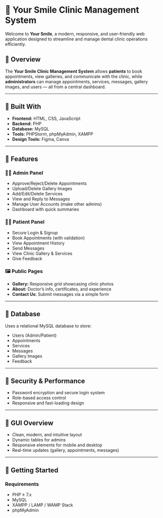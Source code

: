# 🦷 Your Smile Clinic Management System

Welcome to **Your Smile**, a modern, responsive, and user-friendly web application designed to streamline and manage dental clinic operations efficiently.

## 📄 Overview

The **Your Smile Clinic Management System** allows **patients** to book appointments, view galleries, and communicate with the clinic, while **administrators** can manage appointments, services, messages, gallery images, and users — all from a central dashboard.

---

## 🔧 Built With

- **Frontend:** HTML, CSS, JavaScript  
- **Backend:** PHP  
- **Database:** MySQL  
- **Tools:** PHPStorm, phpMyAdmin, XAMPP  
- **Design Tools:** Figma, Canva

---

## 📌 Features

### 👨‍⚕️ Admin Panel
- Approve/Reject/Delete Appointments
- Upload/Delete Gallery Images
- Add/Edit/Delete Services
- View and Reply to Messages
- Manage User Accounts (make other admins)
- Dashboard with quick summaries

### 🧑‍💻 Patient Panel
- Secure Login & Signup
- Book Appointments (with validation)
- View Appointment History
- Send Messages
- View Clinic Gallery & Services
- Give Feedback

### 🖼️ Public Pages
- **Gallery:** Responsive grid showcasing clinic photos
- **About:** Doctor’s info, certificates, and experience
- **Contact Us:** Submit messages via a simple form

---

## 💾 Database

Uses a relational MySQL database to store:
- Users (Admin/Patient)
- Appointments
- Services
- Messages
- Gallery Images
- Feedback

---

## 🔐 Security & Performance

- Password encryption and secure login system
- Role-based access control
- Responsive and fast-loading design

---

## 📸 GUI Overview

- Clean, modern, and intuitive layout
- Dynamic tables for admins
- Responsive elements for mobile and desktop
- Real-time updates (gallery, appointments, messages)

---

## 🧰 Getting Started

### Requirements

- PHP ≥ 7.x
- MySQL
- XAMPP / LAMP / WAMP Stack
- phpMyAdmin

 
